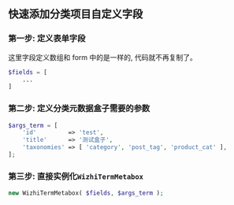## 快速添加分类项目自定义字段

### 第一步: 定义表单字段
这里字段定义数组和 form 中的是一样的, 代码就不再复制了。
```php
$fields = [
    ...
]
```

### 第二步: 定义分类元数据盒子需要的参数
```php
$args_term = [
	'id'         => 'test',
	'title'      => '测试盒子',
	'taxonomies' => [ 'category', 'post_tag', 'product_cat' ],
];
```

### 第三步: 直接实例化`WizhiTermMetabox` 
```php
new WizhiTermMetabox( $fields, $args_term );
```